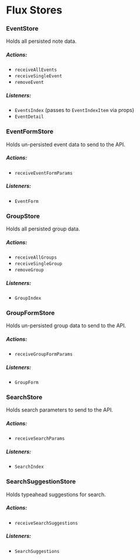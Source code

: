 # Flux Stores

### EventStore

Holds all persisted note data.

##### Actions:
- `receiveAllEvents`
- `receiveSingleEvent`
- `removeEvent`

##### Listeners:
- `EventsIndex` (passes to `EventIndexItem` via props)
- `EventDetail`

### EventFormStore

Holds un-persisted event data to send to the API.

##### Actions:
- `receiveEventFormParams`

##### Listeners:
- `EventForm`

### GroupStore

Holds all persisted group data.

##### Actions:
- `receiveAllGroups`
- `receiveSingleGroup`
- `removeGroup`

##### Listeners:
- `GroupIndex`

### GroupFormStore

Holds un-persisted group data to send to the API.

##### Actions:
- `receiveGroupFormParams`

##### Listeners:
- `GroupForm`

### SearchStore

Holds search parameters to send to the API.

##### Actions:
- `receiveSearchParams`

##### Listeners:
- `SearchIndex`

### SearchSuggestionStore

Holds typeahead suggestions for search.

##### Actions:
- `receiveSearchSuggestions`

##### Listeners:
- `SearchSuggestions`
